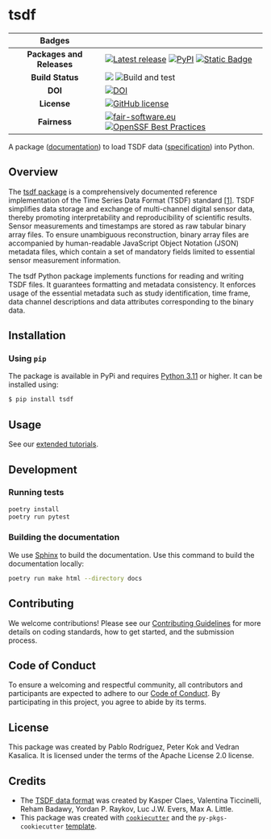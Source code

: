 
# tsdf

| Badges | |
|:----:|----|
| **Packages and Releases** | [![Latest release](https://img.shields.io/github/release/biomarkersparkinson/tsdf.svg)](https://github.com/biomarkersparkinson/tsdf/releases/latest) [![PyPI](https://img.shields.io/pypi/v/tsdf.svg)](https://pypi.python.org/pypi/tsdf/)  [![Static Badge](https://img.shields.io/badge/RSD-tsdf-lib)](https://research-software-directory.org/software/tsdf) |
| **Build Status** | [![](https://img.shields.io/badge/python-3.11%2C3.12-blue.svg)](https://www.python.org/downloads/) ![Build and test](https://github.com/biomarkersparkinson/tsdf/workflows/build-and-test.yml/badge.svg) |
| **DOI** | [![DOI](https://zenodo.org/badge/DOI/10.5281/zenodo.7867899.svg)](https://doi.org/10.5281/zenodo.7867899) |
| **License** |  [![GitHub license](https://img.shields.io/github/license/biomarkersParkinson/tsdf)](https://github.com/biomarkersparkinson/tsdf/blob/main/LICENSE) |
| **Fairness** |  [![fair-software.eu](https://img.shields.io/badge/fair--software.eu-%E2%97%8F%20%20%E2%97%8F%20%20%E2%97%8F%20%20%E2%97%8F%20%20%E2%97%8F-green)](https://fair-software.eu) [![OpenSSF Best Practices](https://bestpractices.coreinfrastructure.org/projects/8083/badge)](https://www.bestpractices.dev/projects/8083) |



A package ([documentation](https://biomarkersparkinson.github.io/tsdf/)) to load TSDF data ([specification](https://arxiv.org/abs/2211.11294)) into Python.

## Overview
The [tsdf package](10.5281/zenodo.7867899) is a comprehensively documented reference implementation of the Time Series Data Format (TSDF) standard [[1]](https://arxiv.org/abs/2211.11294). TSDF simplifies data storage and exchange of multi-channel digital sensor data, thereby promoting interpretability and reproducibility of scientific results. Sensor measurements and timestamps are stored as raw tabular binary array files. To ensure unambiguous reconstruction, binary array files are accompanied by human-readable JavaScript Object Notation (JSON) metadata files, which contain a set of mandatory fields limited to essential sensor measurement information.

The tsdf Python package implements functions for reading and writing TSDF files. It guarantees formatting and metadata consistency. It enforces usage of the essential metadata such as study identification, time frame, data channel descriptions and data attributes corresponding to the binary data.

## Installation

### Using `pip`

The package is available in PyPi and requires [Python 3.11](https://www.python.org/downloads/) or higher. It can be installed using:

```bash
$ pip install tsdf
```

## Usage

See our [extended tutorials](https://biomarkersparkinson.github.io/tsdf/).

## Development

### Running tests

```bash
poetry install
poetry run pytest
```

### Building the documentation

We use [Sphinx](https://www.sphinx-doc.org/) to build the documentation. Use this command to build the documentation locally:

```bash
poetry run make html --directory docs
```

## Contributing

We welcome contributions! Please see our [Contributing Guidelines](CONTRIBUTING.md) for more details on coding standards, how to get started, and the submission process.

## Code of Conduct

To ensure a welcoming and respectful community, all contributors and participants are expected to adhere to our [Code of Conduct](CONDUCT.md). By participating in this project, you agree to abide by its terms.

## License

This package was created by Pablo Rodríguez, Peter Kok and Vedran Kasalica. It is licensed under the terms of the Apache License 2.0 license.

## Credits

- The [TSDF data format](https://arxiv.org/abs/2211.11294) was created by Kasper Claes, Valentina Ticcinelli, Reham Badawy, Yordan P. Raykov, Luc J.W. Evers, Max A. Little.
- This package was created with [`cookiecutter`](https://cookiecutter.readthedocs.io/en/latest/) and the `py-pkgs-cookiecutter` [template](https://github.com/py-pkgs/py-pkgs-cookiecutter).
